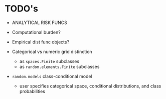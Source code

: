 # TODO's

- ANALYTICAL RISK FUNCS
- Computational burden?
- Empirical dist func objects?

- Categorical vs numeric grid distinction
  - as `spaces.Finite` subclasses
  - as `random.elements.Finite` subclasses
- `random.models` class-conditional model
  - user specifies categorical space, conditional distributions, and class probabilities



